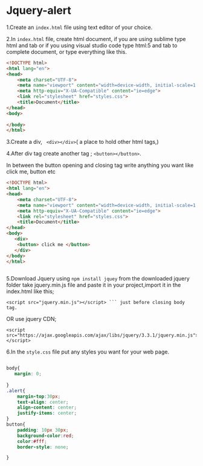 # Jquery-alert

1.Create an `index.html` file using text editor of your choice. 

2.In `index.html` file, create html document, if you are using sublime type html and tab or if you using visual studio code type html:5 and tab to complete document, or type everything like this.
```html
<!DOCTYPE html>
<html lang="en">
<head>
    <meta charset="UTF-8">
    <meta name="viewport" content="width=device-width, initial-scale=1.0">
    <meta http-equiv="X-UA-Compatible" content="ie=edge">
    <link rel="stylesheet" href="styles.css">
    <title>Document</title>
</head>
<body>
   
</body>
</html>
```
3.Create a div, ``` <div></div>```( a place to hold other html tags,)

4.After div tag create another tag ; ```<button></button>```.

In between the button opening and closing tag write anything you want like click me, button etc
```html
<!DOCTYPE html>
<html lang="en">
<head>
    <meta charset="UTF-8">
    <meta name="viewport" content="width=device-width, initial-scale=1.0">
    <meta http-equiv="X-UA-Compatible" content="ie=edge">
    <link rel="stylesheet" href="styles.css">
    <title>Document</title>
</head>
<body>
   <div> 
    <button> click me </button>
   </div>
</body>
</html>
 
 ```
5.Download Jquery using ```npm install jquey``` from the downloaded jquery folder take jquery.min.js file and paste it in your project,import it in the index.html like this;

```jquery
<script src="jquery.min.js"></script> ``` just before closing body tag.
```

OR use jquery CDN;

```jquery
<script src="https://ajax.googleapis.com/ajax/libs/jquery/3.3.1/jquery.min.js"></script>

```

6.In the `style.css` file put any styles you want for your web page.

```css

body{
   margin: 0; 
   
}
.alert{
    margin-top:30px;
    text-align: center;
    align-content: center;
    justify-items: center;
}
button{
    padding: 10px 30px;
    background-color:red;
    color:#fff;
    border-style: none;

}

```
